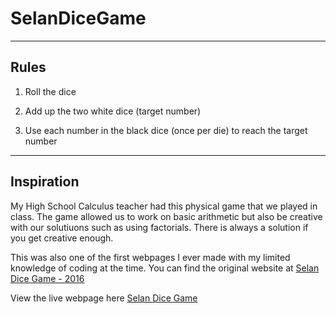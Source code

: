 # SelanDiceGame

---

## Rules

1. Roll the dice

2. Add up the two white dice (target number)

3. Use each number in the black dice (once per die) to reach the target number

---

## Inspiration

My High School Calculus teacher had this physical game that we played in class. The game allowed us to work on basic arithmetic but also be creative with our solutiuons such as using factorials. There is always a solution if you get creative enough.

This was also one of the first webpages I ever made with my limited knowledge of coding at the time. You can find the original website at [Selan Dice Game - 2016](http://selandicegame.weebly.com)

View the live webpage here [Selan Dice Game](https://aldoportillo.github.io/SelanDiceGame/)
